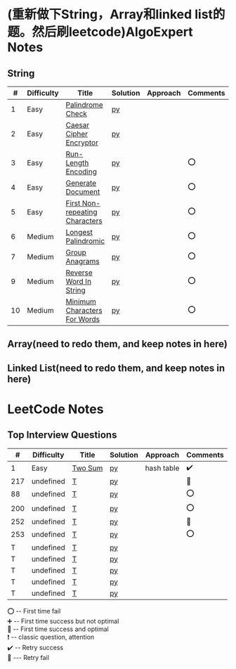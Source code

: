 
# (重新做下String，Array和linked list的题。然后刷leetcode)AlgoExpert  Notes 

## String

| #   | Difficulty | Title                                                                                                      | Solution                                    | Approach                            | Comments                        |  
|-----|-----|------------------------------------------------------------------------------------------------------------|---------------------------------------------|-------------------------------------|---------------------------------|
| 1   | Easy| [Palindrome Check](https://www.algoexpert.io/questions/Palindrome%20Check)                                                                                                      | [py](AlgoExpert/String/palindrome-check.md)                     |                                     |                                 |
| 2   | Easy| [Caesar Cipher Encryptor](https://www.algoexpert.io/questions/Caesar%20Cipher%20Encryptor)                                                                                                      | [py](AlgoExpert/String/caesar-cipher-encryptor.md)                     |                                     |                                 |
| 3  | Easy |[Run-Length Encoding](https://www.algoexpert.io/questions/Run-Length%20Encoding)                                                          | [py](AlgoExpert/String/run-length-encoding.md)                   |              | :o:  |
| 4  |  Easy| [Generate Document](https://www.algoexpert.io/questions/Generate%20Document)                                        | [py](AlgoExpert/String/generate-document.md)                      |                     | :o:                |
| 5 |  Easy |[First Non-repeating Characters](https://www.algoexpert.io/questions/First%20Non-Repeating%20Character)                                                  | [py](AlgoExpert/String/first-none-repeating-character.md)                     |                    | :o:                           |
| 6  | Medium| [Longest Palindromic](https://www.algoexpert.io/questions/Longest%20Palindromic%20Substring)                              | [py](AlgoExpert/String/longest-palindromic-substring.md)                     |  | :o:                         |
| 7 | Medium| [Group Anagrams](https://www.algoexpert.io/questions/Group%20Anagrams)                                                            | [py](AlgoExpert/String/group-anagrams.md)                        |                     | :o:               |
| 9  | Medium| [Reverse Word In String](https://www.algoexpert.io/questions/Reverse%20Words%20In%20String)                                        | [py](AlgoExpert/String/reverse-word-in-string.md) |               | :o:                             |
| 10 | Medium | [Minimum Characters For Words](https://www.algoexpert.io/questions/Minimum%20Characters%20For%20Words)          | [py](AlgoExpert/String/minimum-characters-for-words.md)           |              |:o:   |



## Array(need to redo them, and keep notes in here)

## Linked List(need to redo them, and keep notes in here)








# LeetCode  Notes 

## Top Interview Questions

| #   | Difficulty | Title                                                                                                      | Solution                                    | Approach                            | Comments                        |  
|-----|-----|------------------------------------------------------------------------------------------------------------|---------------------------------------------|-------------------------------------|---------------------------------|
| 1  | Easy |[Two Sum](https://leetcode.com/problems/two-sum/)                                                          | [py](Leetcode/Top_Interview/two-sum.md)                   |     hash table         | :heavy_check_mark: |
| 217 | undefined| [T](null.md)                                    | [py](null.md)          |             | :100:                           |
| 88  | undefined| [T](null.md)                                    | [py](null.md)          |                             | :o:                             |
| 200 | undefined| [T](null.md)                                      | [py](null.md)          |                             | :o:                             |
| 252 | undefined| [T](null.md)                                              | [py](null.md)                 |                              | :100:                           |
| 253 | undefined| [T](null.md)                                        | [py](null.md)                |                      | :o:                             |
| T   | undefined| [T]()                                                                                                      | [py](null.md)                     |                                     |                                 |
| T   | undefined| [T]()                                                                                                      | [py](null.md)                     |                                     |                                 |
| T   | undefined| [T]()                                                                                                      | [py](null.md)                     |                                     |                                 |
| T   | undefined| [T]()                                                                                                      | [py](null.md)                     |                                     |                                 |
| T   | undefined| [T]()                                                                                                      | [py](null.md)                     |                                     |                                 |



:o: -- First time fail       
:heavy_plus_sign: -- First time success but not optimal     
:100: -- First time success and optimal    
:heavy_exclamation_mark: -- classic question, attention        
:heavy_check_mark: -- Retry success      
:small_red_triangle: --- Retry fail     



















